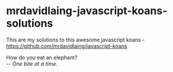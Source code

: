 # mrdavidlaing-javascript-koans-solutions

This are my solutions to this awesome javascript koans - https://github.com/mrdavidlaing/javascript-koans

How do you eat an elephant?  
-- *One bite at a time.*
